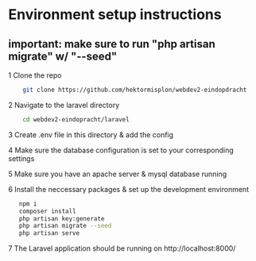 # Environment setup instructions

## important: make sure to run "php artisan migrate" w/ "--seed"

1 Clone the repo

```bash
    git clone https://github.com/hektormisplon/webdev2-eindopdracht
```

2 Navigate to the laravel directory

```bash
    cd webdev2-eindopracht/laravel
```

3 Create .env file in this directory & add the config

4 Make sure the database configuration is set to your corresponding settings

5 Make sure you have an apache server & mysql database running

6 Install the neccessary packages & set up the development environment

```bash
   npm i
   composer install
   php artisan key:generate
   php artisan migrate --seed
   php artisan serve
```

7 The Laravel application should be running on http://localhost:8000/

